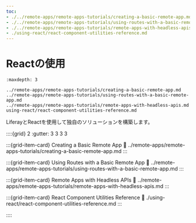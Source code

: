 ```yaml
---
toc:
- ./../remote-apps/remote-apps-tutorials/creating-a-basic-remote-app.md
- ./../remote-apps/remote-apps-tutorials/using-routes-with-a-basic-remote-app.md
- ./../remote-apps/remote-apps-tutorials/remote-apps-with-headless-apis.md
- ./using-react/react-component-utilities-reference.md
---
```


# Reactの使用

```{toctree}
:maxdepth: 3

../remote-apps/remote-apps-tutorials/creating-a-basic-remote-app.md
../remote-apps/remote-apps-tutorials/using-routes-with-a-basic-remote-app.md
../remote-apps/remote-apps-tutorials/remote-apps-with-headless-apis.md
using-react/react-component-utilities-reference.md
```

LiferayとReactを使用して独自のソリューションを構築します。

::::{grid} 2 :gutter: 3 3 3 3

:::{grid-item-card} Creating a Basic Remote App
:link: ../remote-apps/remote-apps-tutorials/creating-a-basic-remote-app.md
:::

:::{grid-item-card} Using Routes with a Basic Remote App
:link: ../remote-apps/remote-apps-tutorials/using-routes-with-a-basic-remote-app.md
:::

:::{grid-item-card} Remote Apps with Headless APIs
:link: ../remote-apps/remote-apps-tutorials/remote-apps-with-headless-apis.md
:::

:::{grid-item-card} React Component Utilities Reference
:link: ./using-react/react-component-utilities-reference.md
:::

::::